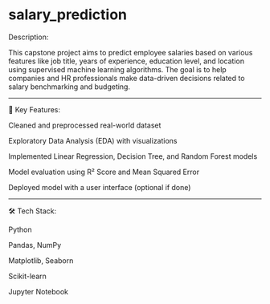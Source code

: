 # salary_prediction
Description:

This capstone project aims to predict employee salaries based on various features like job title, years of experience, education level, and location using supervised machine learning algorithms. The goal is to help companies and HR professionals make data-driven decisions related to salary benchmarking and budgeting.


---

🚀 Key Features:

Cleaned and preprocessed real-world dataset

Exploratory Data Analysis (EDA) with visualizations

Implemented Linear Regression, Decision Tree, and Random Forest models

Model evaluation using R² Score and Mean Squared Error

Deployed model with a user interface (optional if done)



---

🛠️ Tech Stack:

Python

Pandas, NumPy

Matplotlib, Seaborn

Scikit-learn

Jupyter Notebook
